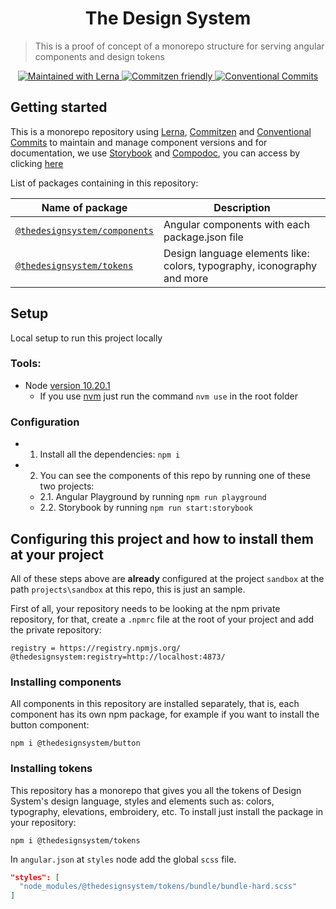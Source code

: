 <h1 align="center">The Design System</h1>

> This is a proof of concept of a monorepo structure for serving angular components and design tokens

<p align="center">
  <a href="https://lerna.js.org/">
    <img src="https://img.shields.io/badge/maintained%20with-lerna-cc00ff.svg" alt="Maintained with Lerna" />
  </a>
  <a href="http://commitizen.github.io/cz-cli/">
	  <img src="https://img.shields.io/badge/commitizen-friendly-brightgreen.svg" alt="Commitzen friendly" />
  </a>
  <a href="https://conventionalcommits.org">
	  <img src="https://img.shields.io/badge/Conventional%20Commits-1.0.0-yellow.svg" alt="Conventional Commits" />
  </a>
</p>

## Getting started

This is a monorepo repository using [Lerna](https://lerna.js.org/), [Commitzen](http://commitizen.github.io/cz-cli/) and [Conventional Commits](https://conventionalcommits.org) to maintain and manage component versions and for documentation, we use [Storybook](https://storybook.js.org/) and [Compodoc](https://compodoc.app/), you can access by clicking [here](https://thedesignsystem.gustavoribeiro.dev/)

List of packages containing in this repository:

| Name of package                                | Description                                                             |
| ---------------------------------------------- | ----------------------------------------------------------------------- |
| [`@thedesignsystem/components`](./components/) | Angular components with each package.json file                          |
| [`@thedesignsystem/tokens`](./tokens)          | Design language elements like: colors, typography, iconography and more |

## Setup

Local setup to run this project locally

### Tools:

- Node [version 10.20.1](https://nodejs.org/download/release/v10.21.0/)
  - If you use [nvm](https://github.com/nvm-sh/nvm) just run the command `nvm use` in the root folder

### Configuration

- 1. Install all the dependencies: `npm i`
- 2. You can see the components of this repo by running one of these two projects:
  - 2.1. Angular Playground by running `npm run playground`
  - 2.2. Storybook by running `npm run start:storybook`

## Configuring this project and how to install them at your project

All of these steps above are **already** configured at the project `sandbox` at the path `projects\sandbox` at this repo, this is just an sample.

First of all, your repository needs to be looking at the npm private repository, for that, create a `.npmrc` file at the root of your project and add the private repository:

```
registry = https://registry.npmjs.org/
@thedesignsystem:registry=http://localhost:4873/
```

### Installing components

All components in this repository are installed separately, that is, each component has its own npm package, for example if you want to install the button component:

`npm i @thedesignsystem/button`

### Installing tokens

This repository has a monorepo that gives you all the tokens of Design System's design language, styles and elements such as: colors, typography, elevations, embroidery, etc. To install just install the package in your repository:

`npm i @thedesignsystem/tokens`

In `angular.json` at `styles` node add the global `scss` file.

```json
"styles": [
  "node_modules/@thedesignsystem/tokens/bundle/bundle-hard.scss"
]
```
